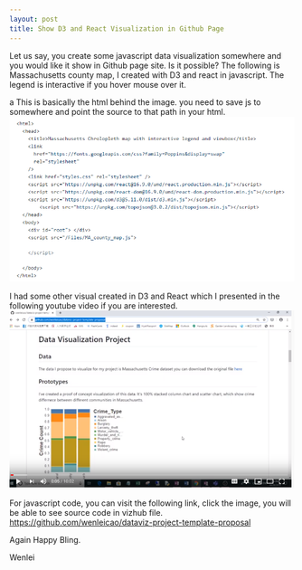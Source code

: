```yaml
---
layout: post
title: Show D3 and React Visualization in Github Page
---
```


Let us say, you create some javascript data visualization somewhere and you would like it show in Github page site. Is it possible?
The following is Massachusetts county map, I created with D3 and react in javascript.  The legend is interactive if you hover mouse over it.

<html>
  <head>
    <title>Massachusetts Chrolopleth map with interactive legend and viewbox</title>
    <link
      href="https://fonts.googleapis.com/css?family=Poppins&display=swap"
      rel="stylesheet"
    />
    <link href="styles.css" rel="stylesheet" />
    <script src="https://unpkg.com/react@16.9.0/umd/react.production.min.js"></script>
    <script src="https://unpkg.com/react-dom@16.9.0/umd/react-dom.production.min.js"></script>
    <script src="https://unpkg.com/d3@5.11.0/dist/d3.min.js"></script>
  			<script src="https://unpkg.com/topojson@3.0.2/dist/topojson.min.js"></script>  
  </head>
  <body>
    <div id="root"> </div>
    <script src="/Files/MA_county_map.js">    
    </script>      
  </body>
</html>
a This is basically the html behind the image.  you need to save js to somewhere and point the source to that path in your html.  

<img src="/images/blog29/html_setting.PNG">  

I had some other visual created in D3 and React which I presented in the following youtube video if you are interested.
[![image](/images/blog29/youtube.PNG)](https://www.youtube.com/watch?v=JGznOuhE_mo)  

For javascript code, you can visit the following link, click the image, you will be able to see source code in vizhub file. 
<https://github.com/wenleicao/dataviz-project-template-proposal>

Again Happy BIing.

Wenlei
